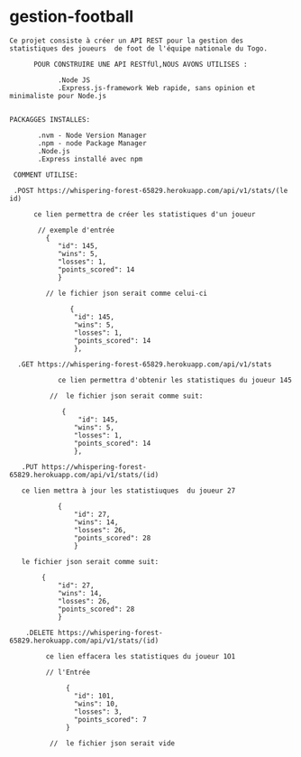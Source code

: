 # gestion-football


    Ce projet consiste à créer un API REST pour la gestion des statistiques des joueurs  de foot de l'équipe nationale du Togo.

          POUR CONSTRUIRE UNE API RESTfUl,NOUS AVONS UTILISES :

                .Node JS
                .Express.js-framework Web rapide, sans opinion et minimaliste pour Node.js


    PACKAGGES INSTALLES:
           
           .nvm - Node Version Manager
           .npm - node Package Manager
           .Node.js
           .Express installé avec npm 

     COMMENT UTILISE:

     .POST https://whispering-forest-65829.herokuapp.com/api/v1/stats/(le id)
          
          ce lien permettra de créer les statistiques d'un joueur
           
           // exemple d'entrée
             {
                "id": 145,
                "wins": 5,
                "losses": 1,
                "points_scored": 14
                }

             // le fichier json serait comme celui-ci

                   {
                    "id": 145,
                    "wins": 5,
                    "losses": 1,
                    "points_scored": 14
                    },

      .GET https://whispering-forest-65829.herokuapp.com/api/v1/stats
                
                ce lien permettra d'obtenir les statistiques du joueur 145

              //  le fichier json serait comme suit:

                 {
                     "id": 145,
                    "wins": 5,
                    "losses": 1,
                    "points_scored": 14
                    },

       .PUT https://whispering-forest-65829.herokuapp.com/api/v1/stats/(id)

       ce lien mettra à jour les statistiuques  du joueur 27

                {
                    "id": 27,
                    "wins": 14,
                    "losses": 26,
                    "points_scored": 28
                    }

       le fichier json serait comme suit:

            {
                "id": 27,
                "wins": 14,
                "losses": 26,
                "points_scored": 28
                }

        .DELETE https://whispering-forest-65829.herokuapp.com/api/v1/stats/(id) 

             ce lien effacera les statistiques du joueur 1O1 

             // l'Entrée

                  {
                    "id": 101,
                    "wins": 10,
                    "losses": 3,
                    "points_scored": 7
                  }

              //  le fichier json serait vide  








